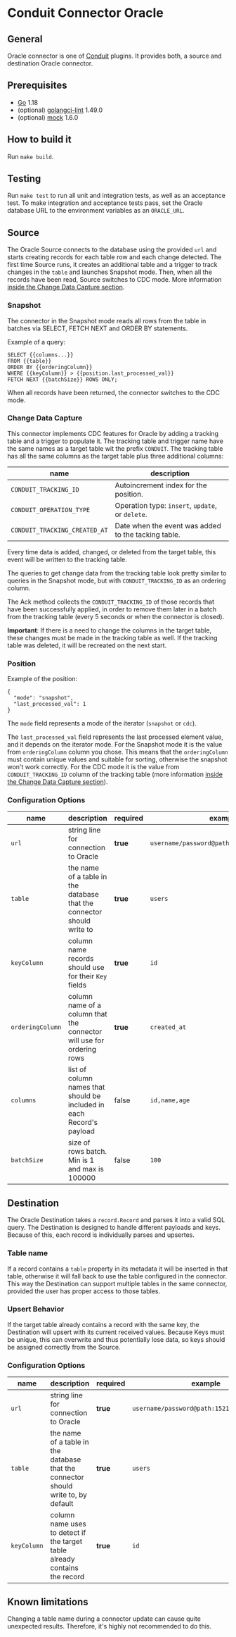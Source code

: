 # Conduit Connector Oracle

## General

Oracle connector is one of [Conduit](https://github.com/ConduitIO/conduit) plugins. It provides both, a source and
destination Oracle connector.

## Prerequisites

- [Go](https://go.dev/) 1.18
- (optional) [golangci-lint](https://github.com/golangci/golangci-lint) 1.49.0
- (optional) [mock](https://github.com/golang/mock) 1.6.0

## How to build it

Run `make build`.

## Testing

Run `make test` to run all unit and integration tests, as well as an acceptance test. To make integration and acceptance
tests pass, set the Oracle database URL to the environment variables as an `ORACLE_URL`.

## Source

The Oracle Source connects to the database using the provided `url` and starts creating records for each table row and
each change detected. The first time Source runs, it creates an additional table and a trigger to track changes in
the `table` and launches Snapshot mode. Then, when all the records have been read, Source switches to CDC mode. More
information [inside the Change Data Capture section](#change-data-capture).

### Snapshot

The connector in the Snapshot mode reads all rows from the table in batches via SELECT, FETCH NEXT and ORDER BY statements.

Example of a query:

```
SELECT {{columns...}}
FROM {{table}}
ORDER BY {{orderingColumn}}
WHERE {{keyColumn}} > {{position.last_processed_val}}
FETCH NEXT {{batchSize}} ROWS ONLY;
```

When all records have been returned, the connector switches to the CDC mode.

### Change Data Capture

This connector implements CDC features for Oracle by adding a tracking table and a trigger to populate it. The tracking
table and trigger name have the same names as a target table wit the prefix `CONDUIT`. The tracking table has all the
same columns as the target table plus three additional columns:

| name                          | description                                          |
|-------------------------------|------------------------------------------------------|
| `CONDUIT_TRACKING_ID`         | Autoincrement index for the position.                |
| `CONDUIT_OPERATION_TYPE`      | Operation type: `insert`, `update`, or `delete`.     |
| `CONDUIT_TRACKING_CREATED_AT` | Date when the event was added to the tacking table.  |

Every time data is added, changed, or deleted from the target table, this event will be written to the tracking table.

The queries to get change data from the tracking table look pretty similar to queries in the Snapshot mode, but
with `CONDUIT_TRACKING_ID` as an ordering column.

The Ack method collects the `CONDUIT_TRACKING_ID` of those records that have been successfully applied, in order to
remove them later in a batch from the tracking table (every 5 seconds or when the connector is closed).

**Important**: If there is a need to change the columns in the target table, these changes must be made in the tracking
table as well. If the tracking table was deleted, it will be recreated on the next start.

### Position

Example of the position:

```
{
  "mode": "snapshot",
  "last_processed_val": 1
}
```

The `mode` field represents a mode of the iterator (`snapshot` or `cdc`).

The `last_processed_val` field represents the last processed element value, and it depends on the iterator mode. For the
Snapshot mode it is the value from `orderingColumn` column you chose. This means that the `orderingColumn` must contain
unique values and suitable for sorting, otherwise the snapshot won't work correctly. For the CDC mode it is the value
from `CONDUIT_TRACKING_ID` column of the tracking table (more
information [inside the Change Data Capture section](#change-data-capture)).

### Configuration Options

| name             | description                                                            | required | example                                     |
|------------------|------------------------------------------------------------------------|----------|---------------------------------------------|
| `url`            | string line for connection to Oracle                                   | **true** | `username/password@path:1521/my.domain.com` |
| `table`          | the name of a table in the database that the connector should write to | **true** | `users`                                     |
| `keyColumn`      | column name records should use for their `Key` fields                  | **true** | `id`                                        |
| `orderingColumn` | column name of a column that the connector will use for ordering rows  | **true** | `created_at`                                |
| `columns`        | list of column names that should be included in each Record's payload  | false    | `id,name,age`                               |
| `batchSize`      | size of rows batch. Min is 1 and max is 100000                         | false    | `100`                                       |

## Destination

The Oracle Destination takes a `record.Record` and parses it into a valid SQL query. The Destination is designed to
handle different payloads and keys. Because of this, each record is individually parses and upsertes.

### Table name

If a record contains a `table` property in its metadata it will be inserted in that table, otherwise it will fall back
to use the table configured in the connector. This way the Destination can support multiple tables in the same
connector, provided the user has proper access to those tables.

### Upsert Behavior

If the target table already contains a record with the same key, the Destination will upsert with its current received
values. Because Keys must be unique, this can overwrite and thus potentially lose data, so keys should be assigned
correctly from the Source.

### Configuration Options

| name        | description                                                                        | required | example                                     |
|-------------|------------------------------------------------------------------------------------|----------|---------------------------------------------|
| `url`       | string line for connection to Oracle                                               | **true** | `username/password@path:1521/my.domain.com` |
| `table`     | the name of a table in the database that the connector should write to, by default | **true** | `users`                                     |
| `keyColumn` | column name uses to detect if the target table already contains the record         | **true** | `id`                                        |

## Known limitations

Changing a table name during a connector update can cause quite unexpected results. Therefore, it's highly not
recommended to do this.